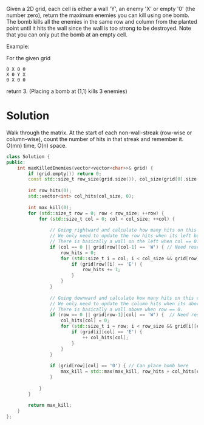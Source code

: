Given a 2D grid, each cell is either a wall 'Y', an enemy 'X' or empty '0' (the number zero), return the maximum enemies you can kill using one bomb.
The bomb kills all the enemies in the same row and column from the planted point until it hits the wall since the wall is too strong to be destroyed.
Note that you can only put the bomb at an empty cell.

Example:

For the given grid

```
0 X 0 0
X 0 Y X
0 X 0 0
```
return 3. (Placing a bomb at (1,1) kills 3 enemies)
  
# Solution

Walk through the matrix. At the start of each non-wall-streak (row-wise or column-wise), count the number of hits in that streak and remember it. O(mn) time, O(n) space.
  
```cpp
class Solution {
public:
    int maxKilledEnemies(vector<vector<char>>& grid) {
        if (grid.empty()) return 0;
        const std::size_t row_size(grid.size()), col_size(grid[0].size());
        
        int row_hits(0); 
        std::vector<int> col_hits(col_size, 0);
        
        int max_kill(0);
        for (std::size_t row = 0; row < row_size; ++row) {
            for (std::size_t col = 0; col < col_size; ++col) {
                
                // Going rightward and calculate how many hits on this row.
                // We only need to update the row hits when its left box is a wall.
                // There is basically a wall on the left when col == 0.
                if (col == 0 || grid[row][col-1] == 'W') { // Need reset row hits
                    row_hits = 0; 
                    for (std::size_t i = col; i < col_size && grid[row][i] != 'W'; ++i) {
                        if (grid[row][i] == 'E') {
                            row_hits += 1;
                        }
                    }
                }
                
                // Going downward and calculate how many hits on this column.
                // We only need to update the column hits when its above box is a wall.
                // There is basically a wall above when row == 0.
                if (row == 0 || grid[row-1][col] == 'W') {  // Need reset col hits for that column
                    col_hits[col] = 0;
                    for (std::size_t i = row; i < row_size && grid[i][col] != 'W'; ++i) {
                        if (grid[i][col] == 'E') {
                            ++ col_hits[col];
                        }
                    }
                }
                
                if (grid[row][col] == '0') { // Can place bomb here
                    max_kill = std::max(max_kill, row_hits + col_hits[col]);
                }
                
            }
        }
        
        return max_kill;
    }
};
```
